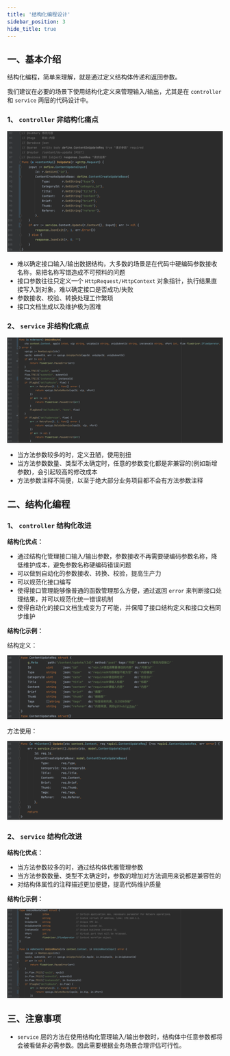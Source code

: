 ```yaml
---
title: '结构化编程设计'
sidebar_position: 3
hide_title: true
---
```


## 一、基本介绍

结构化编程，简单来理解，就是通过定义结构体传递和返回参数。

我们建议在必要的场景下使用结构化定义来管理输入/输出，尤其是在 `controller` 和 `service` 两层的代码设计中。

### 1、 `controller` 非结构化痛点

![](/markdown/e76d9687eb2d840494ce98a644e05d95.png)

- 难以确定接口输入/输出数据结构，大多数的场景是在代码中硬编码参数接收名称，易把名称写错造成不可预料的问题
- 接口参数往往只定义一个 `HttpRequest/HttpContext` 对象指针，执行结果直接写入到对象，难以确定接口是否成功/失败
- 参数接收、校验、转换处理工作繁琐
- 接口文档生成以及维护极为困难

### 2、 `service` 非结构化痛点

![](/markdown/f8434f1243e4d9dace23021f0f2132a4.png)

- 当方法参数较多的时，定义丑陋，使用别扭
- 当方法参数数量、类型不太确定时，任意的参数变化都是非兼容的(例如新增参数)，会引起较高的修改成本
- 方法参数注释不简便，以至于绝大部分业务项目都不会有方法参数注释

## 二、结构化编程

### 1、 `controller` 结构化改进

**结构化优点：**

- 通过结构化管理接口输入/输出参数，参数接收不再需要硬编码参数名称，降低维护成本，避免参数名称硬编码错误问题
- 可以做到自动化的参数接收、转换、校验，提高生产力
- 可以规范化接口编写
- 使得接口管理能够像普通的函数管理那么方便，通过返回 `error` 来判断接口处理结果，并可以规范化统一错误机制
- 使得自动化的接口文档生成变为了可能，并保障了接口结构定义和接口文档同步维护

**结构化示例：**

结构定义：

![](/markdown/686ee75e775a1076387154615c40e868.png)

方法使用：

![](/markdown/6f0cd9333bb1c514a1047c0e17024997.png)

### 2、 `service` 结构化改进

**结构化优点：**

- 当方法参数较多的时，通过结构体优雅管理参数
- 当方法参数数量、类型不太确定时，参数的增加对方法调用来说都是兼容性的
- 对结构体属性的注释描述更加便捷，提高代码维护质量

**结构化示例：**

![](/markdown/37a0eecf7f1c45bf99bdd98ec205eea0.png)

## 三、注意事项

- `service` 层的方法在使用结构化管理输入/输出参数时，结构体中任意参数都将会被看做非必需参数。因此需要根据业务场景合理评估可行性。